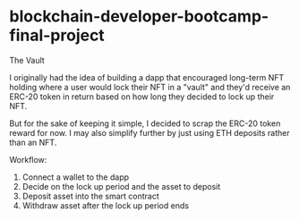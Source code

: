 # blockchain-developer-bootcamp-final-project


The Vault

I originally had the idea of building a dapp that encouraged long-term NFT holding where a user would lock their NFT in a "vault" and they'd receive an ERC-20 token in return based on how long they decided to lock up their NFT.

But for the sake of keeping it simple, I decided to scrap the ERC-20 token reward for now. I may also simplify further by just using ETH deposits rather than an NFT.


Workflow:
1. Connect a wallet to the dapp
2. Decide on the lock up period and the asset to deposit
3. Deposit asset into the smart contract
4. Withdraw asset after the lock up period ends
